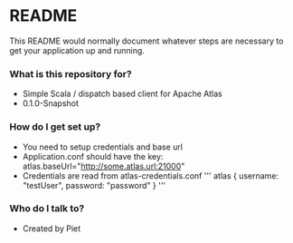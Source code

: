 # README #

This README would normally document whatever steps are necessary to get your application up and running.

### What is this repository for? ###

* Simple Scala / dispatch based client for Apache Atlas
* 0.1.0-Snapshot

### How do I get set up? ###

* You need to setup credentials and base url
* Application.conf should have the key: atlas.baseUrl="http://some.atlas.url:21000"
* Credentials are read from atlas-credentials.conf
'''
atlas {
    username: "testUser",
    password: "password"
}
'''

### Who do I talk to? ###

* Created by Piet